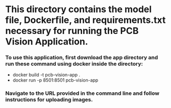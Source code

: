 # This directory contains the model file, Dockerfile, and requirements.txt necessary for running the PCB Vision Application. 
### To use this application, first download the app directory and run these command using docker inside the directory:
* docker build -t pcb-vision-app .
* docker run -p 8501:8501 pcb-vision-app
### Navigate to the URL provided in the command line and follow instructions for uploading images.
